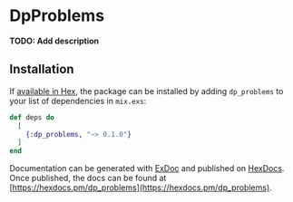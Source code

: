 # DpProblems

**TODO: Add description**

## Installation

If [available in Hex](https://hex.pm/docs/publish), the package can be installed
by adding `dp_problems` to your list of dependencies in `mix.exs`:

```elixir
def deps do
  [
    {:dp_problems, "~> 0.1.0"}
  ]
end
```

Documentation can be generated with [ExDoc](https://github.com/elixir-lang/ex_doc)
and published on [HexDocs](https://hexdocs.pm). Once published, the docs can
be found at [https://hexdocs.pm/dp_problems](https://hexdocs.pm/dp_problems).

